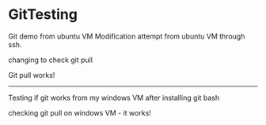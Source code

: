 # GitTesting
Git demo from ubuntu VM
Modification attempt from ubuntu VM through ssh.

changing to check git pull

Git pull works!
________________________________________

Testing if git works from my windows VM after installing git bash 

checking git pull on windows VM - it works!
